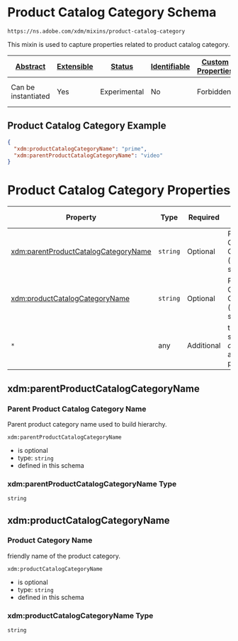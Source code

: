 
# Product Catalog Category Schema

```
https://ns.adobe.com/xdm/mixins/product-catalog-category
```

This mixin is used to capture properties related to product catalog category.

| [Abstract](../../../abstract.md) | [Extensible](../../../extensions.md) | [Status](../../../status.md) | [Identifiable](../../../id.md) | [Custom Properties](../../../extensions.md) | [Additional Properties](../../../extensions.md) | Defined In |
|----------------------------------|--------------------------------------|------------------------------|--------------------------------|---------------------------------------------|-------------------------------------------------|------------|
| Can be instantiated | Yes | Experimental | No | Forbidden | Permitted | [fieldgroups/product/product-catalog-category.schema.json](fieldgroups/product/product-catalog-category.schema.json) |

## Product Catalog Category Example
```json
{
  "xdm:productCatalogCategoryName": "prime",
  "xdm:parentProductCatalogCategoryName": "video"
}
```

# Product Catalog Category Properties

| Property | Type | Required | Defined by |
|----------|------|----------|------------|
| [xdm:parentProductCatalogCategoryName](#xdmparentproductcatalogcategoryname) | `string` | Optional | Product Catalog Category (this schema) |
| [xdm:productCatalogCategoryName](#xdmproductcatalogcategoryname) | `string` | Optional | Product Catalog Category (this schema) |
| `*` | any | Additional | this schema *allows* additional properties |

## xdm:parentProductCatalogCategoryName
### Parent Product Catalog Category Name

Parent product category name used to build hierarchy.

`xdm:parentProductCatalogCategoryName`
* is optional
* type: `string`
* defined in this schema

### xdm:parentProductCatalogCategoryName Type


`string`






## xdm:productCatalogCategoryName
### Product Category Name

friendly name of the product category.

`xdm:productCatalogCategoryName`
* is optional
* type: `string`
* defined in this schema

### xdm:productCatalogCategoryName Type


`string`





